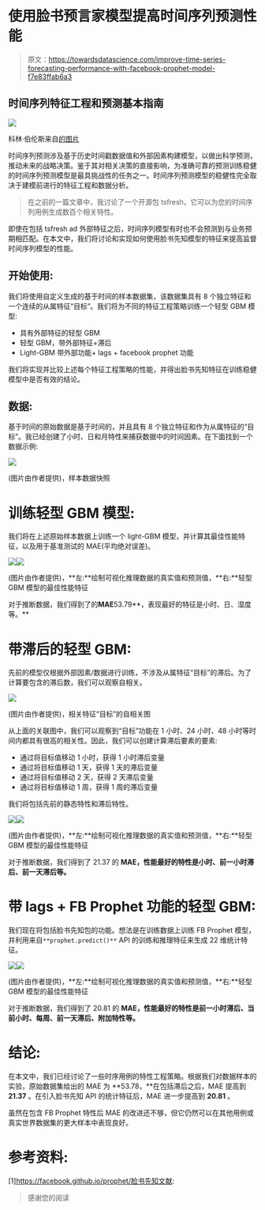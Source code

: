 # 使用脸书预言家模型提高时间序列预测性能

> 原文：<https://towardsdatascience.com/improve-time-series-forecasting-performance-with-facebook-prophet-model-f7e83ffab6a3>

## 时间序列特征工程和预测基本指南

![](img/04da58474e06fc8f9fd1c5266013e619.png)

科林·伯伦斯来自[的图片](https://pixabay.com//?utm_source=link-attribution&amp;utm_medium=referral&amp;utm_campaign=image&amp;utm_content=3068300)

时间序列预测涉及基于历史时间戳数据值和外部因素构建模型，以做出科学预测，推动未来的战略决策。鉴于其对相关决策的直接影响，为准确可靠的预测训练稳健的时间序列预测模型是最具挑战性的任务之一。时间序列预测模型的稳健性完全取决于建模前进行的特征工程和数据分析。

> 在之前的一篇文章中，我讨论了一个开源包 tsfresh，它可以为您的时间序列用例生成数百个相关特性。

[](/automate-time-series-feature-engineering-in-a-few-lines-of-python-code-f28fe52e4704)  

即使在包括 tsfresh ad 外部特征之后，时间序列模型有时也不会预测到与业务预期相匹配。在本文中，我们将讨论和实现如何使用脸书先知模型的特征来提高监督时间序列模型的性能。

## 开始使用:

我们将使用自定义生成的基于时间的样本数据集，该数据集具有 8 个独立特征和一个连续的从属特征“目标”。我们将为不同的特征工程策略训练一个轻型 GBM 模型:

*   具有外部特征的轻型 GBM
*   轻型 GBM，带外部特征+滞后
*   Light-GBM 带外部功能+ lags + facebook prophet 功能

我们将实现并比较上述每个特征工程策略的性能，并得出脸书先知特征在训练稳健模型中是否有效的结论。

## 数据:

基于时间的原始数据是基于时间的，并且具有 8 个独立特征和作为从属特征的“目标”。我已经创建了小时、日和月特性来捕获数据中的时间因素。在下面找到一个数据示例:

![](img/643a4cb927ac6457fd87ff1b3ad32c33.png)

(图片由作者提供)，样本数据快照

# 训练轻型 GBM 模型:

我们将在上述原始样本数据上训练一个 light-GBM 模型，并计算其最佳性能特征，以及用于基准测试的 MAE(平均绝对误差)。

![](img/f92708287fba58aa4183d2c95f8a67f0.png)![](img/81c8067433530a036454a887ee451dad.png)

(图片由作者提供)，**左:**绘制可视化推理数据的真实值和预测值，**右:**轻型 GBM 模型的最佳性能特征

对于推断数据，我们得到了的**MAE**53.79**，表现最好的特征是小时、日、湿度等。**

# 带滞后的轻型 GBM:

先前的模型仅根据外部因素/数据进行训练，不涉及从属特征“目标”的滞后。为了计算要包含的滞后数，我们可以观察自相关。

![](img/845315718eb74fc9993b0f5cad3ab8cd.png)

(图片由作者提供)，相关特征“目标”的自相关图

从上面的关联图中，我们可以观察到“目标”功能在 1 小时、24 小时、48 小时等时间内都具有很高的相关性。因此，我们可以创建计算滞后要素的要素:

*   通过将目标值移动 1 小时，获得 1 小时滞后变量
*   通过将目标值移动 1 天，获得 1 天的滞后变量
*   通过将目标值移动 2 天，获得 2 天滞后变量
*   通过将目标值移动 1 周，获得 1 周的滞后变量

我们将包括先前的静态特性和滞后特性。

![](img/fe74cb5b6d5df06b6876af0f3de7f53f.png)![](img/6b761143e0741958373cb8157e5b8982.png)

(图片由作者提供)，**左:**绘制可视化推理数据的真实值和预测值，**右:**轻型 GBM 模型的最佳性能特征

对于推断数据，我们得到了 21.37 的 **MAE，性能最好的特性是小时、前一小时滞后、前一天滞后等。**

# 带 lags + FB Prophet 功能的轻型 GBM:

我们现在将包括脸书先知包的功能。想法是在训练数据上训练 FB Prophet 模型，并利用来自`**prophet.predict()**` API 的训练和推理特征来生成 22 维统计特征。

![](img/3a1865cf489b2690185eff82ae26fec1.png)![](img/12f4fcea271eda8f0a1a6cbd120b55f1.png)

(图片由作者提供)，**左:**绘制可视化推理数据的真实值和预测值，**右:**轻型 GBM 模型的最佳性能特征

对于推断数据，我们得到了 20.81 的 **MAE，性能最好的特性是前一小时滞后、当前小时、每周、前一天滞后、附加特性等。**

# 结论:

在本文中，我们已经讨论了一些时序用例的特性工程策略。根据我们对数据样本的实验，原始数据集给出的 MAE 为 **53.78，**在包括滞后之后，MAE 提高到 **21.37** 。在引入脸书先知 API 的统计特征后，MAE 进一步提高到 **20.81** 。

虽然在包含 FB Prophet 特性后 MAE 的改进还不够，但它仍然可以在其他用例或真实世界数据集的更大样本中表现良好。

# 参考资料:

[1]https://facebook.github.io/prophet/脸书先知文献:

> 感谢您的阅读